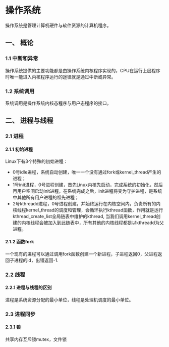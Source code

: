 # 操作系统

操作系统是管理计算机硬件与软件资源的计算机程序。

## 一、 概论

### 1.1 中断和异常

操作系统提供的主要功能都是由操作系统内核程序实现的，CPU在运行上层程序时唯一能进入内核程序运行的途径就是通过中断或异常。

### 1.2 系统调用

系统调用是操作系统内核态程序与用户态程序的接口。



## 二、 进程与线程

### 2.1 进程

#### 2.1.1 初始进程

Linux下有3个特殊的初始进程：

- 0号idle进程，系统自动创建，唯一一个没有通过fork或kernel_thread产生的进程；
- 1号init进程，0号进程创建，首先Linux内核先启动，完成系统的初始化，然后再用户空间启动init进程，在系统完成之后，init进程将变为守护进程，是系统中其他所有用户进程的祖先进程；
- 2号kthreadd进程，0号进程创建，并始终运行在内核空间内，负责所有的内核线程kernel_thread的调度和管理，会循环执行kthread函数，作用就是运行kthread_create_list全局链表中维护的kthread, 当我们调用kernel_thread创建的内核线程会被加入到此链表中，所有其他的内核线程都是以kthreadd为父进程。

#### 2.1.2 函数fork

一个现有的进程可以通过调用fork函数创建一个新进程，子进程返回0，父进程返回子进程的id，出错返回-1.

### 2.2 线程

#### 2.2.1 进程与线程的区别

进程是系统资源分配的最小单位，线程是处理机调度的最小单位。

### 2.3 进程同步

#### 2.3.1 锁

共享内存互斥锁mutex，文件锁

